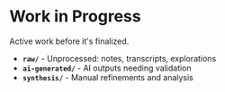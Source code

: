 # Work in Progress

Active work before it's finalized.

- **`raw/`** - Unprocessed: notes, transcripts, explorations
- **`ai-generated/`** - AI outputs needing validation
- **`synthesis/`** - Manual refinements and analysis
